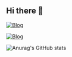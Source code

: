 ## Hi there 👋
[![Blog](https://img.shields.io/badge/LinkedIn-0077B5?style=for-the-badge&logo=linkedin&logoColor=white)](https://br.linkedin.com/in/thiagovaldonado)

[![Blog](https://img.shields.io/badge/Instagram-E4405F?style=for-the-badge&logo=instagram&logoColor=white
)](https://www.instagram.com/thiaagocaastro)

![Anurag's GitHub stats](https://github-readme-stats.vercel.app/api?username=thiagovaldonado&show_icons=true&theme=dark)
